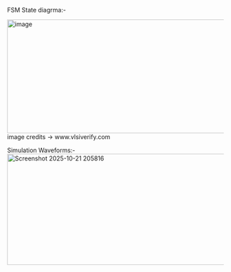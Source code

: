 FSM State diagrma:-

<img width="578" height="264" alt="image" src="https://github.com/user-attachments/assets/f42be34c-f87e-4da0-80c0-f732c0fd5f5e" />
image credits -> www.vlsiverify.com


Simulation Waveforms:-
<img width="1648" height="258" alt="Screenshot 2025-10-21 205816" src="https://github.com/user-attachments/assets/42539993-cd72-414b-a5c7-7d7483ee0e3f" />

